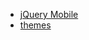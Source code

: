 * [jQuery Mobile](http://jquerymobile.com/)
* [themes](http://demos.jquerymobile.com/1.2.0/docs/api/themes.html)